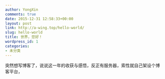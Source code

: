 ```yaml
---
author: YongXin
comments: true
date: 2015-12-31 12:58:33+00:00
layout: post
link: http://a-wing.top/hello-world/
slug: hello-world
title: 世界，您好！
wordpress_id: 1
categories:
- 未分类
---
```


突然想写博客了，说说这一年的收获与感悟，反正有服务器，索性就自己架设个博客平台，
